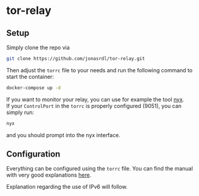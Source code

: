 # tor-relay

## Setup
Simply clone the repo via
```bash
git clone https://github.com/jonasrdl/tor-relay.git
```

Then adjust the `torrc` file to your needs and run the following command to start the container:
```bash
docker-compose up -d
```

If you want to monitor your relay, you can use for example the tool [nyx](https://nyx.torproject.org/).   
If your `ControlPort` in the `torrc` is properly configured (9051), you can simply run:
```bash
nyx
```
and you should prompt into the nyx interface.

## Configuration
Everything can be configured using the `torrc` file. You can find the manual with very good explanations [here](https://manpages.debian.org/testing/tor/torrc.5.en.html).

Explanation regarding the use of IPv6 will follow.